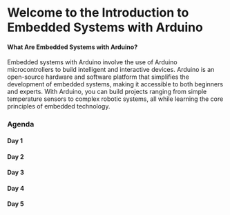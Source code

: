 # Welcome to the Introduction to Embedded Systems with Arduino
#### What Are Embedded Systems with Arduino?
Embedded systems with Arduino involve the use of Arduino microcontrollers to build intelligent and interactive devices. Arduino is an open-source hardware and software platform that simplifies the development of embedded systems, making it accessible to both beginners and experts. With Arduino, you can build projects ranging from simple temperature sensors to complex robotic systems, all while learning the core principles of embedded technology.

### Agenda 

#### Day 1
#### Day 2
#### Day 3
#### Day 4
#### Day 5
